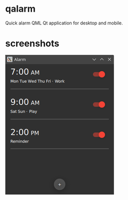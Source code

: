 # qalarm
Quick alarm QML Qt application for desktop and mobile.


# screenshots
![ScreenShot](screenshots/main_linux.png)
